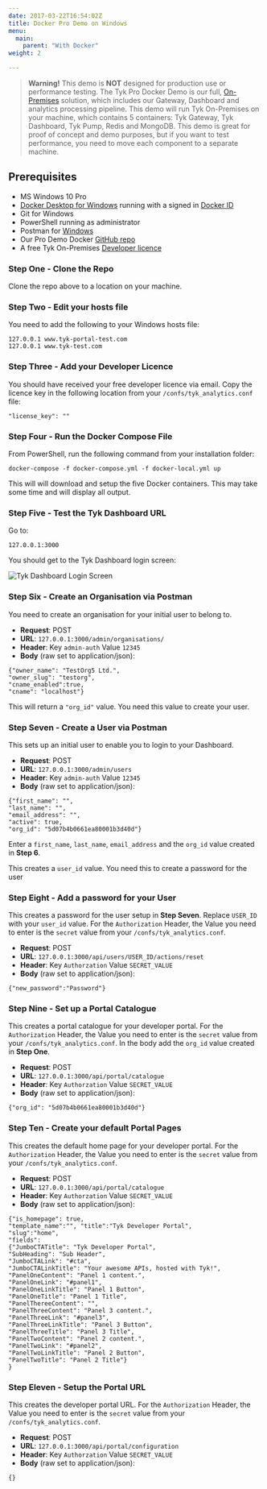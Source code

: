 ```yaml
---
date: 2017-03-22T16:54:02Z
title: Docker Pro Demo on Windows
menu:
  main:
    parent: "With Docker"
weight: 2

---
```


> **Warning!** This demo is **NOT** designed for production use or performance testing. The Tyk Pro Docker Demo is our full, [On-Premises](https://tyk.io/api-gateway/on-premise/) solution, which includes our Gateway, Dashboard and analytics processing pipeline.
This demo will run Tyk On-Premises on your machine, which contains 5 containers: Tyk Gateway, Tyk Dashboard, Tyk Pump, Redis and MongoDB.
This demo is great for proof of concept and demo purposes, but if you want to test performance, you need to move each component to a separate machine.

## Prerequisites

* MS Windows 10 Pro
* [Docker Desktop for Windows](https://docs.docker.com/docker-for-windows/install/) running with a signed in [Docker ID](https://docs.docker.com/docker-id/)
* Git for Windows
* PowerShell running as administrator
* Postman for [Windows](https://www.getpostman.com/downloads/)
* Our Pro Demo Docker [GitHub repo](https://github.com/TykTechnologies/tyk-pro-docker-demo)
* A free Tyk On-Premises [Developer licence](https://tyk.io/product/tyk-on-premises-free-edition/)

### Step One - Clone the Repo

Clone the repo above to a location on your machine.

### Step Two - Edit your hosts file

You need to add the following to your Windows hosts file:

```{copy.Wrapper}
127.0.0.1 www.tyk-portal-test.com
127.0.0.1 www.tyk-test.com
```

### Step Three - Add your Developer Licence

You should have received your free developer licence via email. Copy the licence key in the following location from your `/confs/tyk_analytics.conf` file:

```
"license_key": ""
```

### Step Four - Run the Docker Compose File

From PowerShell, run the following command from your installation folder:

```{copy.Wrapper}
docker-compose -f docker-compose.yml -f docker-local.yml up
```

This will will download and setup the five Docker containers. This may take some time and will display all output.

### Step Five - Test the Tyk Dashboard URL

Go to:

```{copy.Wrapper}
127.0.0.1:3000
```

You should get to the Tyk Dashboard login screen:

![Tyk Dashboard Login Screen][1]

### Step Six - Create an Organisation via Postman

You need to create an organisation for your initial user to belong to.

* **Request**: POST
* **URL**: `127.0.0.1:3000/admin/organisations/`
* **Header**: Key `admin-auth` Value `12345`
* **Body** (raw set to application/json):

```{copy.Json}
{"owner_name": "TestOrg5 Ltd.",
"owner_slug": "testorg",
"cname_enabled":true,
"cname": "localhost"}
```

This will return a `"org_id"` value. You need this value to create your user.

### Step Seven - Create a User via Postman

This sets up an initial user to enable you to login to your Dashboard.

* **Request**: POST
* **URL**: `127.0.0.1:3000/admin/users`
* **Header**: Key `admin-auth` Value `12345`
* **Body** (raw set to application/json):

```{copy.Json}
{"first_name": "",
"last_name": "",
"email_address": "",
"active": true,
"org_id": "5d07b4b0661ea80001b3d40d"}
```

Enter a `first_name`, `last_name`, `email_address` and the `org_id` value created in **Step 6**.

This creates a `user_id` value. You need this to create a password for the user

### Step Eight - Add a password for your User

This creates a password for the user setup in **Step Seven**. Replace `USER_ID` with your `user_id` value. For the `Authorization` Header, the Value you need to enter is the `secret` value from your `/confs/tyk_analytics.conf`. 

* **Request**: POST
* **URL**: `127.0.0.1:3000/api/users/USER_ID/actions/reset`
* **Header**: Key `Authorzation` Value `SECRET_VALUE`
* **Body** (raw set to application/json):

```{copy.Json}
{"new_password":"Password"}
```


### Step Nine - Set up a Portal Catalogue

This creates a portal catalogue for your developer portal. For the `Authorization` Header, the Value you need to enter is the `secret` value from your `/confs/tyk_analytics.conf`. In the body add the `org_id` value created in **Step One**.

* **Request**: POST
* **URL**: `127.0.0.1:3000/api/portal/catalogue`
* **Header**: Key `Authorzation` Value `SECRET_VALUE`
* **Body** (raw set to application/json):

```{copy.Json}
{"org_id": "5d07b4b0661ea80001b3d40d"}
```

### Step Ten - Create your default Portal Pages

This creates the default home page for your developer portal. For the `Authorization` Header, the Value you need to enter is the `secret` value from your `/confs/tyk_analytics.conf`.

* **Request**: POST
* **URL**: `127.0.0.1:3000/api/portal/catalogue`
* **Header**: Key `Authorzation` Value `SECRET_VALUE`
* **Body** (raw set to application/json):

```{copy.Json}
{"is_homepage": true,
"template_name":"", "title":"Tyk Developer Portal",
"slug":"home",
"fields":
{"JumboCTATitle": "Tyk Developer Portal",
"SubHeading": "Sub Header",
"JumboCTALink": "#cta",
"JumboCTALinkTitle": "Your awesome APIs, hosted with Tyk!",
"PanelOneContent": "Panel 1 content.",
"PanelOneLink": "#panel1",
"PanelOneLinkTitle": "Panel 1 Button",
"PanelOneTitle": "Panel 1 Title",
"PanelThereeContent": "",
"PanelThreeContent": "Panel 3 content.",
"PanelThreeLink": "#panel3",
"PanelThreeLinkTitle": "Panel 3 Button",
"PanelThreeTitle": "Panel 3 Title",
"PanelTwoContent": "Panel 2 content.",
"PanelTwoLink": "#panel2",
"PanelTwoLinkTitle": "Panel 2 Button",
"PanelTwoTitle": "Panel 2 Title"}
}
```

### Step Eleven - Setup the Portal URL

This creates the developer portal URL. For the `Authorization` Header, the Value you need to enter is the `secret` value from your `/confs/tyk_analytics.conf`.

* **Request**: POST
* **URL**: `127.0.0.1:3000/api/portal/configuration`
* **Header**: Key `Authorzation` Value `SECRET_VALUE`
* **Body** (raw set to application/json):

```{copy.Json}
{}
```

[1]: /docs/img/dashboard/system-management/dashboard_login.png
